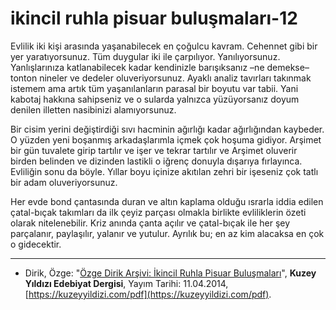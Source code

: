 # ikincil ruhla pisuar buluşmaları-12

Evlilik iki kişi arasında yaşanabilecek en çoğulcu kavram. Cehennet
gibi bir yer yaratıyorsunuz. Tüm duygular iki ile çarpılıyor. Yanılıyorsunuz. Yanlışlarınıza katlanabilecek kadar kendinizle barışıksanız –ne demekse– tonton nineler ve dedeler oluveriyorsunuz. Ayaklı analiz tavırları takınmak istemem ama artık tüm yaşanılanların
parasal bir boyutu var tabii. Yani kabotaj hakkına sahipseniz ve o
sularda yalnızca yüzüyorsanız doyum denilen illetten nasibinizi alamıyorsunuz.

Bir cisim yerini değiştirdiği sıvı hacminin ağırlığı kadar ağırlığından kaybeder. O yüzden yeni boşanmış arkadaşlarımla içmek çok
hoşuma gidiyor. Arşimet bir gün tuvalete girip tartılır ve işer ve tekrar tartılır ve Arşimet oluverir birden belinden ve dizinden lastikli
o iğrenç donuyla dışarıya fırlayınca. Evliliğin sonu da böyle. Yıllar
boyu içinize akıtılan zehri bir işeseniz çok tatlı bir adam oluveriyorsunuz.

Her evde bond çantasında duran ve altın kaplama olduğu ısrarla
iddia edilen çatal-bıçak takımları da ilk çeyiz parçası olmakla birlikte evliliklerin özeti olarak nitelenebilir. Kriz anında çanta açılır
ve çatal-bıçak ile her şey parçalanır, paylaşılır, yalanır ve yutulur.
Ayrılık bu; en az kim alacaksa en çok o gidecektir.

---
- Dirik, Özge: "[Özge Dirik Arşivi: İkincil Ruhla Pisuar Buluşmaları](https://kuzeyyildizi.com/files/ozgedirik-pisuar.pdf)", **Kuzey Yıldızı Edebiyat Dergisi**, Yayım Tarihi: 11.04.2014, [https://kuzeyyildizi.com/pdf](https://kuzeyyildizi.com/pdf).

